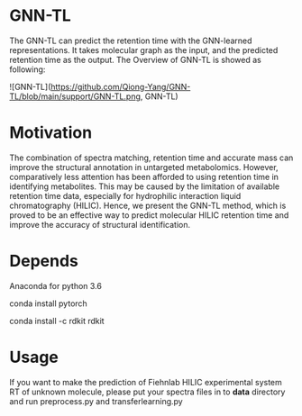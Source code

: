 # GNN-TL

The GNN-TL can  predict the retention time with the GNN-learned representations. It takes molecular graph as the input, and the predicted retention time as the output. The Overview of GNN-TL is showed as following:

![GNN-TL](https://github.com/Qiong-Yang/GNN-TL/blob/main/support/GNN-TL.png, GNN-TL)

# Motivation

The combination of spectra matching, retention time and accurate mass can improve the structural annotation in untargeted metabolomics. However, comparatively less attention has been afforded to using retention time in identifying metabolites. This may be caused by the limitation of available retention time data, especially for hydrophilic interaction liquid chromatography (HILIC). Hence, we present the GNN-TL method, which is proved to be an effective way to predict molecular HILIC retention time and improve the accuracy of structural identification.

# Depends

Anaconda for python 3.6

conda install pytorch

conda install -c rdkit rdkit

# Usage

If you want to make the prediction of Fiehnlab HILIC experimental system RT of unknown molecule, please put your spectra files in to **data** directory and run  preprocess.py and transferlearning.py